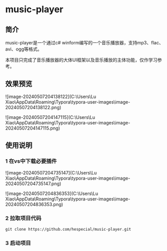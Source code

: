 # music-player

## 简介

music-player是一个通过c# winform编写的一个音乐播放器，支持mp3、flac、avi、ogg等格式。

本项目只完成了音乐播放器的大体UI框架以及音乐播放的主体功能，仅作学习参考。

## 效果预览

![image-20240507204138122](C:\Users\Lu Xiao\AppData\Roaming\Typora\typora-user-images\image-20240507204138122.png)

![image-20240507204147115](C:\Users\Lu Xiao\AppData\Roaming\Typora\typora-user-images\image-20240507204147115.png)

## 使用说明

### 1 在vs中下载必要插件

![image-20240507204735147](C:\Users\Lu Xiao\AppData\Roaming\Typora\typora-user-images\image-20240507204735147.png)

![image-20240507204836353](C:\Users\Lu Xiao\AppData\Roaming\Typora\typora-user-images\image-20240507204836353.png)

### 2 拉取项目代码

```
git clone https://github.com/hespecial/music-player.git
```

### 3 启动项目
